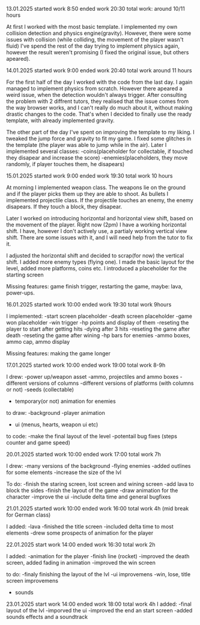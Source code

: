 13.01.2025
started work 8:50
ended work 20:30
total work: around 10/11 hours

At first I worked with the most basic template.
I implemented my own collision detection and physics engine(gravity). However, there were some issues with collision 
(while colliding, the movement of the player wasn't fluid)
I've spend the rest of the day trying to implement physics again, however the result weren't promising 
(I fixed the original issue, but others apeared).

14.01.2025
started work 9:00
ended work 20:40
total work around 11 hours

For the first half of the day I worked with the code from the last day. I again managed to implement physics from scratch.
However there apeared a weird issue, when the detection wouldn't always trigger. After consulting the problem with 2 diffrent tutors,
they realised that the issue comes from the way browser works, and I can't really do much about it, without making drastic changes to the code.
That's when I decided to finally use the ready template, with already implemented gravity.

The other part of the day I've spent on improving the template to my liking. I tweaked the jump force and gravity to fit my game.
I fixed some glitches in the template (the player was able to jump while in the air). Later I implemented several classes:
-coins(placeholder for collectable, if touched they disapear and increase the score)
-enemies(placeholders, they move randomly, if player touches them, he disapears)

15.01.2025
started work 9:00
ended work 19:30
total work 10 hours

At morning I implemented weapon class. The weapons lie on the ground and if the player picks them up they are able to shoot.
As bullets I implemented projectile class. If the projectile touches an enemy, the enemy disapears. If they touch a block, they disapear.

Later I worked on introducing horizontal and horizontal view shift, based on the movement of the player.
Right now (2pm) I have a working horizontal shift. I have, however I don't actively use, a partialy working vertical view shift.
There are some issues with it, and I will need help from the tutor to fix it. 

I adjusted the horizontal shift and decided to scrap(for now) the vertical shift. I added more enemy types (flying one).
I made the basic layout for the level, added more platforms, coins etc. I introduced a placeholder for the starting screen

Missing features:
game finish trigger, restarting the game, maybe: lava, power-ups.

16.01.2025
started work 10:00
ended work 19:30
total work 9hours

I implemented:
-start screen placeholder
-death screen placeholder
-game won placeholder
-win trigger
-hp points and display of them
-reseting the player to start after getting hits
-dying after 3 hits
-reseting the game after death
-reseting the game after wining
-hp bars for enemies
-ammo boxes, ammo cap, ammo display

Missing features:
making the game longer

17.01.2025
started work 10:00
ended work 19:00
total work 8-9h

I drew:
-power up/weapon asset
-ammo, projectiles and ammo boxes
-different versions of columns
-different versions of platforms (with columns or not)
-seeds (collectable)
- temporary(or not) animation for enemies

to draw:
-background
-player animation
- ui (menus, hearts, weapon ui etc)

to code:
-make the final layout of the level
-potentail bug fixes (steps counter and game speed)

20.01.2025
started work 10:00
ended work 17:00
total work 7h

I drew:
-many versions of the background
-flying enemies
-added outlines for some elements
-increase the size of the lvl


To do:
-finish the staring screen, lost screen and wining screen
-add lava to block the sides
-finish the layout of the game
-draw animation for the character
-improve the ui
-include delta time and general bugfixes

21.01.2025
started work 10:00
ended work 16:00
total work 4h (mid break for German class)

I added:
-lava
-finished the title screen
-included delta time to most elements
-drew some prospects of animation for the player

22.01.2025
start work 14:00
ended work 16:30
total work 2h

I added:
-animation for the player
-finish line (rocket)
-improved the death screen, added fading in animation
-improved the win screen

to do:
-finaly finishing the layout of the lvl
-ui improvemens
-win, lose, title screen improvemens
- sounds

23.01.2025
start work 14:00 
ended work 18:00 
total work 4h
I added: 
-final layout of the lvl
-imporved the ui
-improved the end an start screen
-added sounds effects and a soundtrack




